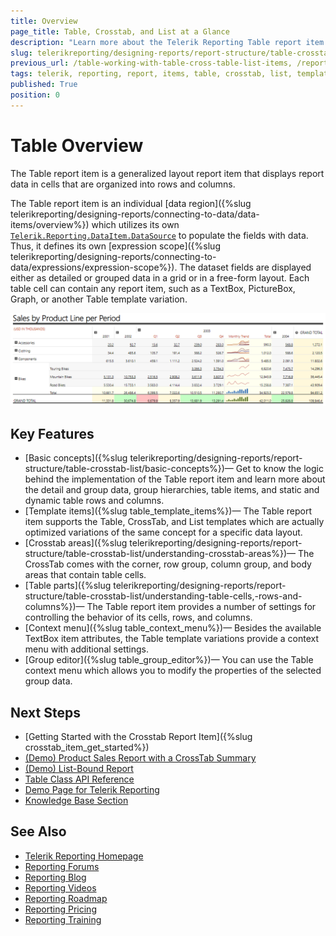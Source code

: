 ```yaml
---
title: Overview
page_title: Table, Crosstab, and List at a Glance
description: "Learn more about the Telerik Reporting Table report item and how to use its supported table, crosstab, and list template variations."
slug: telerikreporting/designing-reports/report-structure/table-crosstab-list/overview
previous_url: /table-working-with-table-cross-table-list-items, /report-items/table-crosstab-list/
tags: telerik, reporting, report, items, table, crosstab, list, templates, overview
published: True
position: 0
---
```


# Table Overview

The Table report item is a generalized layout report item that displays report data in cells that are organized into rows and columns.

The Table report item is an individual [data region]({%slug telerikreporting/designing-reports/connecting-to-data/data-items/overview%}) which utilizes its own [`Telerik.Reporting.DataItem.DataSource`](/api/Telerik.Reporting.DataItem#Telerik_Reporting_DataItem_DataSource) to populate the fields with data. Thus, it defines its own [expression scope]({%slug telerikreporting/designing-reports/connecting-to-data/expressions/expression-scope%}). The dataset fields are displayed either as detailed or grouped data in a grid or in a free-form layout. Each table cell can contain any report item, such as a TextBox, PictureBox, Graph, or another Table template variation.

![Preview of the Crosstab from the Product Sales online demo](images/TableOverview_ProductSalesDemo_01.png)

## Key Features

- [Basic concepts]({%slug telerikreporting/designing-reports/report-structure/table-crosstab-list/basic-concepts%})&mdash; Get to know the logic behind the implementation of the Table report item and learn more about the detail and group data, group hierarchies, table items, and static and dynamic table rows and columns.
- [Template items]({%slug table_template_items%})&mdash; The Table report item supports the Table, CrossTab, and List templates which are actually optimized variations of the same concept for a specific data layout.
- [Crosstab areas]({%slug telerikreporting/designing-reports/report-structure/table-crosstab-list/understanding-crosstab-areas%})&mdash; The CrossTab comes with the corner, row group, column group, and body areas that contain table cells.
- [Table parts]({%slug telerikreporting/designing-reports/report-structure/table-crosstab-list/understanding-table-cells,-rows-and-columns%})&mdash; The Table report item provides a number of settings for controlling the behavior of its cells, rows, and columns.
- [Context menu]({%slug table_context_menu%})&mdash; Besides the available TextBox item attributes, the Table template variations provide a context menu with additional settings.
- [Group editor]({%slug table_group_editor%})&mdash; You can use the Table context menu which allows you to modify the properties of the selected group data.

## Next Steps

- [Getting Started with the Crosstab Report Item]({%slug crosstab_item_get_started%})
- [(Demo) Product Sales Report with a CrossTab Summary](https://demos.telerik.com/reporting/product-sales)
- [(Demo) List-Bound Report](https://demos.telerik.com/reporting/list-bound-report)
- [Table Class API Reference](/api/telerik.reporting.table)
- [Demo Page for Telerik Reporting](https://demos.telerik.com/reporting)
- [Knowledge Base Section](/knowledge-base)

## See Also

- [Telerik Reporting Homepage](https://www.telerik.com/products/reporting)
- [Reporting Forums](https://www.telerik.com/forums/reporting)
- [Reporting Blog](https://www.telerik.com/blogs/tag/reporting)
- [Reporting Videos](https://www.telerik.com/videos/reporting)
- [Reporting Roadmap](https://www.telerik.com/support/whats-new/reporting/roadmap)
- [Reporting Pricing](https://www.telerik.com/purchase/individual/reporting)
- [Reporting Training](https://learn.telerik.com/learn/course/external/view/elearning/19/reporting-report-server-training)
